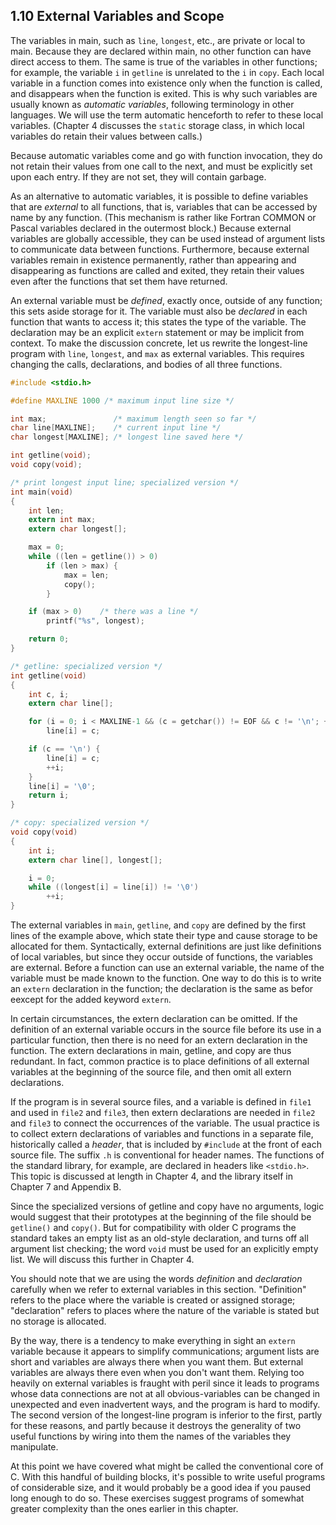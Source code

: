 ## 1.10 External Variables and Scope

The variables in main, such as `line`, `longest`, etc., are private or local to main. Because they are declared within main, no other function can have direct access to them. The same is true of the variables in other functions; for example, the variable `i` in `getline` is unrelated to the `i` in `copy`. Each local variable in a function comes into existence only when the function is called, and disappears when the function is exited. This is why such variables are usually known as *automatic variables*, following terminology in other languages. We will use the term automatic henceforth to refer to these local variables. (Chapter 4 discusses the `static` storage class, in which local variables do retain their values between calls.)

Because automatic variables come and go with function invocation, they do not retain their values from one call to the next, and must be explicitly set upon each entry. If they are not set, they will contain garbage.

As an alternative to automatic variables, it is possible to define variables that are *external* to all functions, that is, variables that can be accessed by name by any function. (This mechanism is rather like Fortran COMMON or Pascal variables declared in the outermost block.) Because external variables are globally accessible, they can be used instead of argument lists to communicate data between functions. Furthermore, because external variables remain in existence permanently, rather than appearing and disappearing as functions are called and exited, they retain their values even after the functions that set them have returned.

An external variable must be *defined*, exactly once, outside of any function; this sets aside storage for it. The variable must also be *declared* in each function that wants to access it; this states the type of the variable. The declaration may be an explicit `extern` statement or may be implicit from context. To make the discussion concrete, let us rewrite the longest-line program with `line`, `longest`, and `max` as external variables. This requires changing the calls, declarations, and bodies of all three functions.

```c
#include <stdio.h>

#define MAXLINE 1000 /* maximum input line size */

int max;               /* maximum length seen so far */
char line[MAXLINE];    /* current input line */
char longest[MAXLINE]; /* longest line saved here */

int getline(void); 
void copy(void);

/* print longest input line; specialized version */
int main(void)
{
    int len;
    extern int max; 
    extern char longest[];

    max = 0;
    while ((len = getline()) > 0)
        if (len > max) {
            max = len;
            copy();
        }

    if (max > 0)    /* there was a line */
        printf("%s", longest);

    return 0;
}

/* getline: specialized version */
int getline(void)
{
    int c, i;
    extern char line[];

    for (i = 0; i < MAXLINE-1 && (c = getchar()) != EOF && c != '\n'; ++i)
        line[i] = c;

    if (c == '\n') {
        line[i] = c;
        ++i;
    }
    line[i] = '\0';
    return i;
}

/* copy: specialized version */
void copy(void)
{
    int i;
    extern char line[], longest[];

    i = 0;
    while ((longest[i] = line[i]) != '\0')
        ++i;
}
```

The external variables in `main`, `getline`, and `copy` are defined by the first lines of the example above, which state their type and cause storage to be allocated for them. Syntactically, external definitions are just like definitions of local variables, but since they occur outside of functions, the variables are external. Before a function can use an external variable, the name of the variable must be made known to the function. One way to do this is to write an `extern` declaration in the function; the declaration is the same as befor eexcept for the added keyword `extern`.

In certain circumstances, the extern declaration can be omitted. If the definition of an external variable occurs in the source file before its use in a particular function, then there is no need for an extern declaration in the function. The extern declarations in main, getline, and copy are thus redundant. In fact, common practice is to place definitions of all external variables at the beginning of the source file, and then omit all extern declarations.

If the program is in several source files, and a variable is defined in `file1` and used in `file2` and `file3`, then extern declarations are needed in `file2` and `file3` to connect the occurrences of the variable. The usual practice is to collect extern declarations of variables and functions in a separate file, historically called a *header*, that is included by `#include` at the front of each source file. The suffix `.h` is conventional for header names. The functions of the standard library, for example, are declared in headers like `<stdio.h>`. This topic is discussed at length in Chapter 4, and the library itself in Chapter 7 and Appendix B.

Since the specialized versions of getline and copy have no arguments, logic would suggest that their prototypes at the beginning of the file should be `getline()` and `copy()`. But for compatibility with older C programs the standard takes an empty list as an old-style declaration, and turns off all argument list checking; the word `void` must be used for an explicitly empty list. We will discuss this further in Chapter 4.

You should note that we are using the words *definition* and *declaration* carefully when we refer to external variables in this section. "Definition" refers to the place where the variable is created or assigned storage; "declaration" refers to places where the nature of the variable is stated but no storage is allocated.

By the way, there is a tendency to make everything in sight an `extern` variable because it appears to simplify communications; argument lists are short and variables are always there when you want them. But external variables are always there even when you don't want them. Relying too heavily on external variables is fraught with peril since it leads to programs whose data connections are not at all obvious-variables can be changed in unexpected and even inadvertent ways, and the program is hard to modify. The second version of the longest-line program is inferior to the first, partly for these reasons, and partly because it destroys the generality of two useful functions by wiring into them the names of the variables they manipulate.

At this point we have covered what might be called the conventional core of C. With this handful of building blocks, it's possible to write useful programs of considerable size, and it would probably be a good idea if you paused long enough to do so. These exercises suggest programs of somewhat greater complexity than the ones earlier in this chapter.

